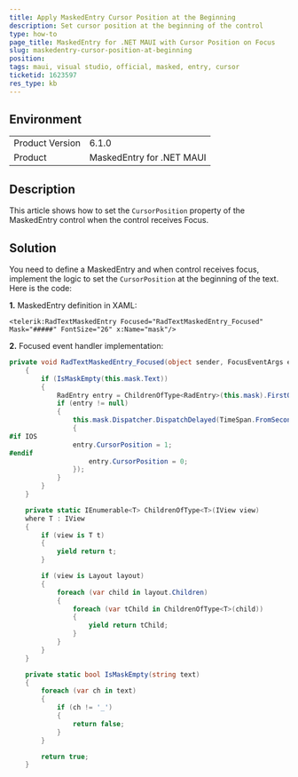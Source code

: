 ```yaml
---
title: Apply MaskedEntry Cursor Position at the Beginning
description: Set cursor position at the beginning of the control
type: how-to
page_title: MaskedEntry for .NET MAUI with Cursor Position on Focus
slug: maskedentry-cursor-position-at-beginning
position: 
tags: maui, visual studio, official, masked, entry, cursor
ticketid: 1623597
res_type: kb
---
```


## Environment
<table>
    <tbody>
        <tr>
            <td>Product Version</td>
            <td>6.1.0</td>
        </tr>
        <tr>
            <td>Product</td>
            <td>MaskedEntry for .NET MAUI</td>
        </tr>
    </tbody>
</table>


## Description

This article shows how to set the `CursorPosition` property of the MaskedEntry control when the control receives Focus.

## Solution

You need to define a MaskedEntry and when control receives focus, implement the logic to set the `CursorPosition` at the beginning of the text. Here is the code:

**1.** MaskedEntry definition in XAML:

```
<telerik:RadTextMaskedEntry Focused="RadTextMaskedEntry_Focused" Mask="#####" FontSize="26" x:Name="mask"/>
```

**2.** Focused event handler implementation:

```C#
private void RadTextMaskedEntry_Focused(object sender, FocusEventArgs e)
    {
        if (IsMaskEmpty(this.mask.Text))
        {
            RadEntry entry = ChildrenOfType<RadEntry>(this.mask).FirstOrDefault();
            if (entry != null)
            {
                this.mask.Dispatcher.DispatchDelayed(TimeSpan.FromSeconds(0.01), () =>
                {
#if IOS
                entry.CursorPosition = 1;                            
#endif
                    entry.CursorPosition = 0;
                });
            }
        }
    }

    private static IEnumerable<T> ChildrenOfType<T>(IView view)
    where T : IView
    {
        if (view is T t)
        {
            yield return t;
        }

        if (view is Layout layout)
        {
            foreach (var child in layout.Children)
            {
                foreach (var tChild in ChildrenOfType<T>(child))
                {
                    yield return tChild;
                }
            }
        }
    }

    private static bool IsMaskEmpty(string text)
    {
        foreach (var ch in text)
        {
            if (ch != '_')
            {
                return false;
            }
        }

        return true;
    }
```
